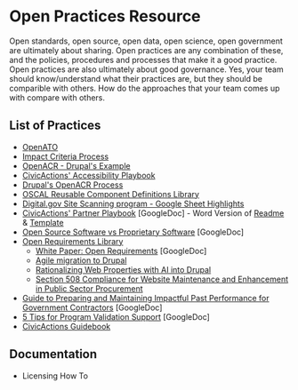 # Open Practices Resource

Open standards, open source, open data, open science, open government are ultimately about sharing. Open practices are any combination of these, and the policies, procedures and processes that make it a good practice. Open practices are also ultimately about good governance. Yes, your team should know/understand what their practices are, but they should be comparible with others. How do the approaches that your team comes up with compare with others. 

## List of Practices
* [OpenATO](https://openato.org)
* [Impact Criteria Process](https://github.com/CivicActions/impact-criteria)
* [OpenACR - Drupal's Example](https://www.drupal.org/docs/getting-started/accessibility/accessibility-conformance-report-acr-process)
* [CivicActions' Accessibility Playbook](https://accessibility.civicactions.com/playbook/)
* [Drupal's OpenACR Process](https://www.drupal.org/docs/getting-started/accessibility/accessibility-conformance-report-acr-process)
* [OSCAL Reusable Component Definitions Library](https://github.com/CivicActions/oscal-component-definitions)
* [Digital.gov Site Scanning program - Google Sheet Highlights](https://github.com/CivicActions/site-evaluation-tools/blob/main/digital.gov-scan-upload.js.md)
* [CivicActions' Partner Playbook](https://drive.google.com/drive/folders/1Ckmk_YgdW_QlxoGQxtSZ1REGCACsiPbB) [GoogleDoc] - Word Version of [Readme](https://raw.githubusercontent.com/CivicActions/open-practice/main/docs/Read%20Me%20-%20Partner%20Playbook.docx) & [Template](https://raw.githubusercontent.com/CivicActions/open-practice/main/docs/_Template%20-%20Partner%20Playbook.docx)
* [Open Source Software vs Proprietary Software](https://docs.google.com/document/d/1o3rJSa1KhfC9QcliQ9RwgZsoHPJM54XzFmRLzrA8DnQ/edit?tab=t.0) [GoogleDoc]
* [Open Requirements Library](https://github.com/CivicActions/open-practice/tree/main/open-requirements-library#open-requirements-library)
  * [White Paper: Open Requirements](https://docs.google.com/document/d/1OYrxJp5LaZMRSFltmnwvS2BpcRwnkDY3not6ELjH2M0) [GoogleDoc]
  * [Agile migration to Drupal](open-requirements-library/agile-migrations.md)
  * [Rationalizing Web Properties with AI into Drupal](open-requirements-library/web-consolidation.md)
  * [Section 508 Compliance for Website Maintenance and Enhancement in Public Sector Procurement](open-requirements-library/accessibility.md)
* [Guide to Preparing and Maintaining Impactful Past Performance for Government Contractors](https://docs.google.com/document/d/1UyJ4l1tcvMGYO2yMCCpctu1qzuSkpfNBaSAgGp-lCis) [GoogleDoc]
* [5 Tips for Program Validation Support](https://docs.google.com/document/d/1LEqZjH2pco2gPtl1WSSiMXj0d4oD42jfd_pFiTjcAD8) [GoogleDoc]
* [CivicActions Guidebook](https://guidebook.civicactions.com/en/latest/)


## Documentation
* Licensing How To
